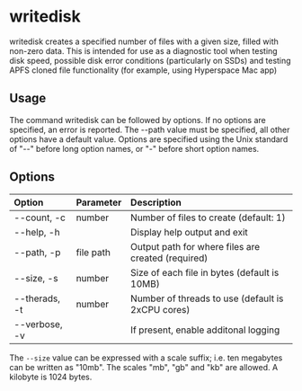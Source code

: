# writedisk

writedisk creates a specified number of files with a given size, filled with non-zero data. This
is intended for use as a diagnostic tool when testing disk speed, possible disk error
conditions (particularly on SSDs) and testing APFS cloned file functionality (for example,
using Hyperspace Mac app)

## Usage

The command writedisk can be followed by options. If no options are specified, an error
is reported. The --path value must be specified, all other options have a default value.
Options are specified using the Unix standard of "--" before long option names, or "-"
before short option names.

## Options

| Option            | Parameter   | Description |
|:------------------|:------------|:------------|
| --count, -c       |   number    | Number of files to create (default: 1) |
| --help, -h        |             | Display help output and exit |
| --path, -p        |   file path | Output path for where files are created (required)|
| --size, -s        |   number    | Size of each file in bytes (default is 10MB) |
| --therads, -t     |   number    | Number of threads to use (default is 2xCPU cores) |
| --verbose, -v     |             | If present, enable additonal logging |

The `--size` value can be expressed with a scale suffix; i.e. ten megabytes can be written as "10mb".
The scales "mb", "gb" and "kb" are allowed. A kilobyte is 1024 bytes.
